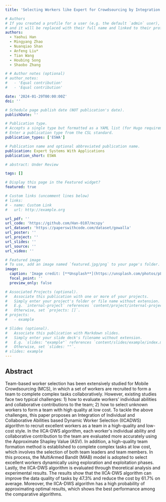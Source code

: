 ```yaml
---
title: 'Selecting Workers like Expert for Crowdsourcing by Integration Evaluation of Individual and Collaborative Abilities'

# Authors
# If you created a profile for a user (e.g. the default `admin` user), write the username (folder name) here
# and it will be replaced with their full name and linked to their profile.
authors:
  - Yaohui Han
  - Mingyang Zhao
  - Nuanqiao Shan
  - Anfeng Liu*
  - Tian Wang
  - Houbing Song
  - Shaobo Zhang

# # Author notes (optional)
# author_notes:
#   - 'Equal contribution'
#   - 'Equal contribution'

date: '2024-01-29T00:00:00Z'
doi: ''

# Schedule page publish date (NOT publication's date).
publishDate: ''

# Publication type.
# Accepts a single type but formatted as a YAML list (for Hugo requirements).
# Enter a publication type from the CSL standard.
publication_types: ['ESWA']

# Publication name and optional abbreviated publication name.
publication: Expert Systems With Applications
publication_short: ESWA

# abstract: Under Review

tags: []

# Display this page in the Featured widget?
featured: true

# Custom links (uncomment lines below)
# links:
# - name: Custom Link
#   url: http://example.org

url_pdf: ''
url_code: 'https://github.com/Han-0107/mcspy'
url_dataset: 'https://paperswithcode.com/dataset/gowalla'
url_poster: ''
url_project: ''
url_slides: ''
url_source: ''
url_video: ''

# Featured image
# To use, add an image named `featured.jpg/png` to your page's folder.
image:
  caption: 'Image credit: [**Unsplash**](https://unsplash.com/photos/pLCdAaMFLTE)'
  focal_point: ''
  preview_only: false

# Associated Projects (optional).
#   Associate this publication with one or more of your projects.
#   Simply enter your project's folder or file name without extension.
#   E.g. `internal-project` references `content/project/internal-project/index.md`.
#   Otherwise, set `projects: []`.
# projects:
#   - example

# Slides (optional).
#   Associate this publication with Markdown slides.
#   Simply enter your slide deck's filename without extension.
#   E.g. `slides: "example"` references `content/slides/example/index.md`.
#   Otherwise, set `slides: ""`.
# slides: example
---
```

## Abstract

Team-based worker selection has been extensively studied for Mobile Crowdsourcing (MCS),  in which a set of workers are recruited to form a team to complete complex tasks collaboratively.  However, existing studies face two typical challenges: 1) how to evaluate workers' individual abilities and collaborative contributions to the team; 2) how to select unknown workers to form a team with high quality at low cost. To tackle the above challenges, this paper proposes an  Integration of Individual and Collaborative Abilities based Dynamic Worker Selection (IICADWS) algorithm to recruit excellent workers as a team in a high-quality and low-cost style. In the IICA-DWS algorithm, each worker's individual ability and collaborative contribution to the team are evaluated more accurately using the Approximate Shapley Value (ASV). In addition,  a high-quality team formation method is established to complete complex tasks at low cost,  which involves the selection of both team leaders and team members. In this process, the MultiArmed Bandit (MAB) model is adopted to select excellent workers dynamically using exploration and exploitation phases. Lastly, the IICA-DWS algorithm is evaluated through theoretical analysis and experimental results. The results show that the IICA-DWS algorithm can improve the data quality of tasks by 47.3% and reduce the cost by 61.7% on average.  Moreover, the IICA-DWS algorithm has a high probability of approximating optimal results,  which shows the best performance among the comparative algorithms.
<!-- {{% callout note %}}
Click the _Cite_ button above to demo the feature to enable visitors to import publication metadata into their reference management software.
{{% /callout %}}

{{% callout note %}}
Create your slides in Markdown - click the _Slides_ button to check out the example.
{{% /callout %}}

Add the publication's **full text** or **supplementary notes** here. You can use rich formatting such as including [code, math, and images](https://docs.hugoblox.com/content/writing-markdown-latex/). -->
